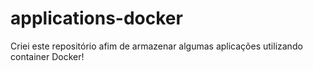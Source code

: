 # applications-docker
Criei este repositório afim de armazenar algumas aplicações utilizando container Docker!

